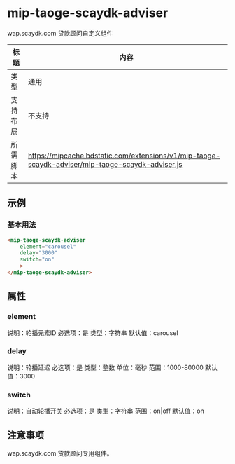 # mip-taoge-scaydk-adviser

wap.scaydk.com 贷款顾问自定义组件

标题|内容
----|----
类型|通用
支持布局|不支持
所需脚本|https://mipcache.bdstatic.com/extensions/v1/mip-taoge-scaydk-adviser/mip-taoge-scaydk-adviser.js

## 示例

### 基本用法
```html
<mip-taoge-scaydk-adviser
    element="carousel"
    delay="3000"
    switch="on"
    >
</mip-taoge-scaydk-adviser>
```

## 属性

### element

说明：轮播元素ID
必选项：是
类型：字符串
默认值：carousel

### delay

说明：轮播延迟
必选项：是
类型：整数
单位：毫秒
范围：1000-80000
默认值：3000

### switch

说明：自动轮播开关
必选项：是
类型：字符串
范围：on|off
默认值：on

## 注意事项

wap.scaydk.com 贷款顾问专用组件。
